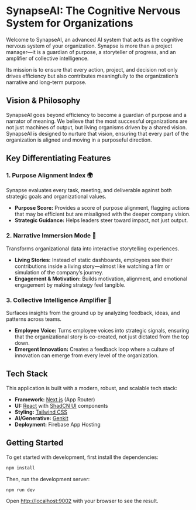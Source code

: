 # SynapseAI: The Cognitive Nervous System for Organizations

Welcome to SynapseAI, an advanced AI system that acts as the cognitive nervous system of your organization. Synapse is more than a project manager—it is a guardian of purpose, a storyteller of progress, and an amplifier of collective intelligence.

Its mission is to ensure that every action, project, and decision not only drives efficiency but also contributes meaningfully to the organization’s narrative and long-term purpose.

## Vision & Philosophy

SynapseAI goes beyond efficiency to become a guardian of purpose and a narrator of meaning. We believe that the most successful organizations are not just machines of output, but living organisms driven by a shared vision. SynapseAI is designed to nurture that vision, ensuring that every part of the organization is aligned and moving in a purposeful direction.

## Key Differentiating Features

### 1. Purpose Alignment Index 🌍
Synapse evaluates every task, meeting, and deliverable against both strategic goals and organizational values.
- **Purpose Score:** Provides a score of purpose alignment, flagging actions that may be efficient but are misaligned with the deeper company vision.
- **Strategic Guidance:** Helps leaders steer toward impact, not just output.

### 2. Narrative Immersion Mode 🎥
Transforms organizational data into interactive storytelling experiences.
- **Living Stories:** Instead of static dashboards, employees see their contributions inside a living story—almost like watching a film or simulation of the company’s journey.
- **Engagement & Motivation:** Builds motivation, alignment, and emotional engagement by making strategy feel tangible.

### 3. Collective Intelligence Amplifier 🤝
Surfaces insights from the ground up by analyzing feedback, ideas, and patterns across teams.
- **Employee Voice:** Turns employee voices into strategic signals, ensuring that the organizational story is co-created, not just dictated from the top down.
- **Emergent Innovation:** Creates a feedback loop where a culture of innovation can emerge from every level of the organization.

## Tech Stack

This application is built with a modern, robust, and scalable tech stack:

- **Framework:** [Next.js](https://nextjs.org/) (App Router)
- **UI:** [React](https://react.dev/) with [ShadCN UI](https://ui.shadcn.com/) components
- **Styling:** [Tailwind CSS](https://tailwindcss.com/)
- **AI/Generative:** [Genkit](https://firebase.google.com/docs/genkit)
- **Deployment:** Firebase App Hosting

## Getting Started

To get started with development, first install the dependencies:

```bash
npm install
```

Then, run the development server:

```bash
npm run dev
```

Open [http://localhost:9002](http://localhost:9002) with your browser to see the result.
